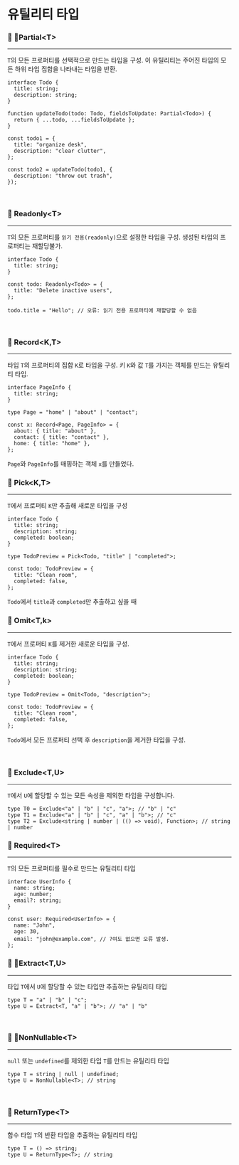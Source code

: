 # 유틸리티 타입

### 🏀 Partial\<T>

---

`T`의 모든 프로퍼티를 선택적으로 만드는 타입을 구성. 이 유틸리티는 주어진 타입의 모든 하위 타입 집합을 나타내는 타입을 반환.

```tsx
interface Todo {
  title: string;
  description: string;
}

function updateTodo(todo: Todo, fieldsToUpdate: Partial<Todo>) {
  return { ...todo, ...fieldsToUpdate };
}

const todo1 = {
  title: "organize desk",
  description: "clear clutter",
};

const todo2 = updateTodo(todo1, {
  description: "throw out trash",
});
```

<br/>

### 🏀 Readonly\<T>

---

`T`의 모든 프로퍼티를 `읽기 전용(readonly)`으로 설정한 타입을 구성. 생성된 타입의 프로퍼티는 재할당불가.

```tsx
interface Todo {
  title: string;
}

const todo: Readonly<Todo> = {
  title: "Delete inactive users",
};

todo.title = "Hello"; // 오류: 읽기 전용 프로퍼티에 재할당할 수 없음
```

<br/>

### 🏀 Record\<K,T>

---

타입 `T`의 프로퍼티의 집합 `K`로 타입을 구성. 키 `K`와 값 `T`를 가지는 객체를 만드는 유틸리티 타입.

```tsx
interface PageInfo {
  title: string;
}

type Page = "home" | "about" | "contact";

const x: Record<Page, PageInfo> = {
  about: { title: "about" },
  contact: { title: "contact" },
  home: { title: "home" },
};
```

`Page`와 `PageInfo`를 매핑하는 객체 `x`를 만들었다.
<br/>

### 🏀 Pick\<K,T>

---

`T`에서 프로퍼티 `K`만 추출해 새로운 타입을 구성

```tsx
interface Todo {
  title: string;
  description: string;
  completed: boolean;
}

type TodoPreview = Pick<Todo, "title" | "completed">;

const todo: TodoPreview = {
  title: "Clean room",
  completed: false,
};
```

`Todo`에서 `title`과 `completed`만 추출하고 싶을 때
<br/>

### 🏀 Omit\<T,k>

---

`T`에서 프로퍼티 `K`를 제거한 새로운 타입을 구성.

```tsx
interface Todo {
  title: string;
  description: string;
  completed: boolean;
}

type TodoPreview = Omit<Todo, "description">;

const todo: TodoPreview = {
  title: "Clean room",
  completed: false,
};
```

`Todo`에서 모든 프로퍼티 선택 후 `description`을 제거한 타입을 구성.

<br/>

### 🏀 Exclude\<T,U>

---

`T`에서 `U`에 할당할 수 있는 모든 속성을 제외한 타입을 구성합니다.

```tsx
type T0 = Exclude<"a" | "b" | "c", "a">; // "b" | "c"
type T1 = Exclude<"a" | "b" | "c", "a" | "b">; // "c"
type T2 = Exclude<string | number | (() => void), Function>; // string | number
```

### 🏀 Required\<T>

---

`T`의 모든 프로퍼티를 필수로 만드는 유틸리티 타입

```tsx
interface UserInfo {
  name: string;
  age: number;
  email?: string;
}

const user: Required<UserInfo> = {
  name: "John",
  age: 30,
  email: "john@example.com", // ?여도 없으면 오류 발생.
};
```

### 🏀 Extract\<T,U>

---

타입 `T`에서 `U`에 할당할 수 있는 타입만 추출하는 유틸리티 타입

```tsx
type T = "a" | "b" | "c";
type U = Extract<T, "a" | "b">; // "a" | "b"
```

<br/>

### 🏀 NonNullable\<T>

---

`null` 또는 `undefined`를 제외한 타입 `T`를 만드는 유틸리티 타입

```tsx
type T = string | null | undefined;
type U = NonNullable<T>; // string
```

<br/>

### 🏀 ReturnType\<T>

---

함수 타입 `T`의 반환 타입을 추출하는 유틸리티 타입

```tsx
type T = () => string;
type U = ReturnType<T>; // string
```
